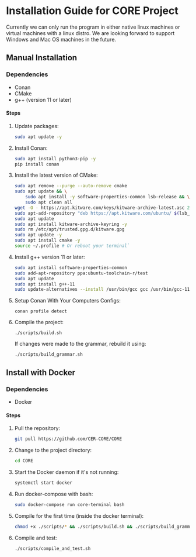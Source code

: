 # Installation Guide for CORE Project

Currently we can only run the program in either native linux machines or virtual machines with a linux distro. We are looking forward to support Windows and Mac OS machines in the future.

## Manual Installation

### Dependencies

- Conan
- CMake
- g++ (version 11 or later)

#### Steps

1. Update packages:

   ```bash
   sudo apt update -y
   ```

2. Install Conan:

   ```bash
   sudo apt install python3-pip -y
   pip install conan
   ```

3. Install the latest version of CMake:

    ```bash
    sudo apt remove --purge --auto-remove cmake
    sudo apt update && \
        sudo apt install -y software-properties-common lsb-release && \
        sudo apt clean all
    wget -O - https://apt.kitware.com/keys/kitware-archive-latest.asc 2>/dev/null | gpg --dearmor - | sudo tee /etc/apt/trusted.gpg.d/kitware.gpg >/dev/null
    sudo apt-add-repository "deb https://apt.kitware.com/ubuntu/ $(lsb_release -cs) main"
    sudo apt update
    sudo apt install kitware-archive-keyring -y
    sudo rm /etc/apt/trusted.gpg.d/kitware.gpg
    sudo apt update -y
    sudo apt install cmake -y
    source ~/.profile # Or reboot your terminal`
    ```

4. Install g++ version 11 or later:

    ```bash
    sudo apt install software-properties-common
    sudo add-apt-repository ppa:ubuntu-toolchain-r/test
    sudo apt update
    sudo apt install g++-11
    sudo update-alternatives --install /usr/bin/gcc gcc /usr/bin/gcc-11 1000
    ```

5. Setup Conan With Your Computers Configs:

   ```
   conan profile detect
   ```

6. Compile the project:

   ```
   ./scripts/build.sh
   ```

   If changes were made to the grammar, rebuild it using:

   ```
   ./scripts/build_grammar.sh
   ```

## Install with Docker

### Dependencies

- Docker

#### Steps

1. Pull the repository:
   ```bash
   git pull https://github.com/CER-CORE/CORE
   ```
2. Change to the project directory:
   ```bash
   cd CORE
   ```
3. Start the Docker daemon if it's not running:
   ```bash
   systemctl start docker
   ```
4. Run docker-compose with bash:
   ```bash
   sudo docker-compose run core-terminal bash
   ```
5. Compile for the first time (inside the docker terminal):
   ```bash
   chmod +x ./scripts/* && ./scripts/build.sh && ./scripts/build_grammar.sh
   ```
6. Compile and test:
   ```bash
   ./scripts/compile_and_test.sh
   ```
